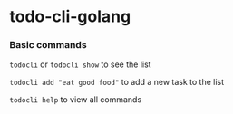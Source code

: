 # todo-cli-golang

### Basic commands

`todocli` or `todocli show` to see the list

`todocli add "eat good food"` to add a new task to the list

`todocli help` to view all commands